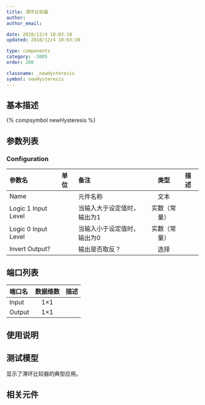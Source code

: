 ```yaml
---
title: 滞环比较器
author: 
author_email:

date: 2018/12/4 10:03:10
updated: 2018/12/4 10:03:10

type: components
category: -3005
order: 200

classname: _newHysteresis
symbol: newHysteresis
---
```

## 基本描述
{% compsymbol newHysteresis %}

## 参数列表
### Configuration
| 参数名 | 单位 | 备注 | 类型 | 描述 |
| :--- | :--- | :--- | :--: | :--- |
| Name |  | 元件名称 | 文本 |  |
| Logic 1 Input Level |  | 当输入大于设定值时，输出为1 | 实数（常量） |  |
| Logic 0 Input Level |  | 当输入小于设定值时，输出为0 | 实数（常量） |  |
| Invert Output? |  | 输出是否取反？ | 选择 |  |


## 端口列表

| 端口名 | 数据维数 | 描述 |
| :--- | :--:  | :--- |
| Input | 1×1 | |                   
| Output | 1×1 | |                   

## 使用说明


## 测试模型
[<test name>](<test link>)显示了滞环比较器的典型应用。

## 相关元件



